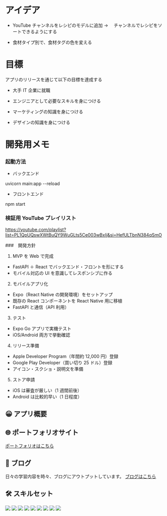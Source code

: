 # アイデア

- YouTube チャンネルをレシピのモデルに追加
  → 　チャンネルでレシピをソートできるようにする

- 食材タイプ別で、食材タグの色を変える

# 目標

アプリのリリースを通じて以下の目標を達成する

- 大手 IT 企業に就職

- エンジニアとして必要なスキルを身につける

- マーケティングの知識を身につける

- デザインの知識を身につける

# 開発用メモ

### 起動方法

- バックエンド

uvicorn main:app --reload

- フロントエンド

npm start

### 検証用 YouTube プレイリスト

https://youtube.com/playlist?list=PL1QpUQswXWtBuQY9WuGLts5Ce003wBxIj&si=HefULTbnN384qSmO

###　開発方針

1. MVP を Web で完成

- FastAPI ＋ React でバックエンド・フロントを形にする
- モバイル対応の UI を意識してレスポンシブに作る

2. モバイルアプリ化

- Expo（React Native の開発環境）をセットアップ
- 既存の React コンポーネントを React Native 用に移植
- FastAPI と通信（API 利用）

3. テスト

- Expo Go アプリで実機テスト
- iOS/Android 両方で挙動確認

4. リリース準備

- Apple Developer Program（年間約 12,000 円）登録
- Google Play Developer（買い切り 25 ドル）登録
- アイコン・スクショ・説明文を準備

5. ストア申請

- iOS は審査が厳しい（1 週間前後）
- Android は比較的早い（1 日程度）

## 😀 アプリ概要

## 🌐 ポートフォリオサイト

[ポートフォリオはこちら](https://takumid0419.pythonanywhere.com/)

## 📕 ブログ

日々の学習内容を時々、ブログにアウトプットしています。
[ブログはこちら](https://siip.hateblo.jp/about)

## 🛠 スキルセット

<p>
  <img src="https://img.shields.io/badge/Python-3776AB?style=flat&logo=python&logoColor=white"/>
  <img src="https://img.shields.io/badge/TypeScript-3178C6?style=flat&logo=typescript&logoColor=white"/>
  <img src="https://img.shields.io/badge/HTML5-E34F26?style=flat&logo=html5&logoColor=white"/>
  <img src="https://img.shields.io/badge/CSS3-1572B6?style=flat&logo=css3&logoColor=white"/>
  <img src="https://img.shields.io/badge/React-61DAFB?style=flat&logo=react&logoColor=black"/>
  <img src="https://img.shields.io/badge/Django-092E20?style=flat&logo=django&logoColor=white"/>
  <img src="https://img.shields.io/badge/Git-F05032?style=flat&logo=git&logoColor=white"/>
  <img src="https://img.shields.io/badge/Docker-2496ED?style=flat&logo=docker&logoColor=white"/>
  <img src="https://img.shields.io/badge/QGIS-589632?style=flat&logo=qgis&logoColor=white"/>
</p>
